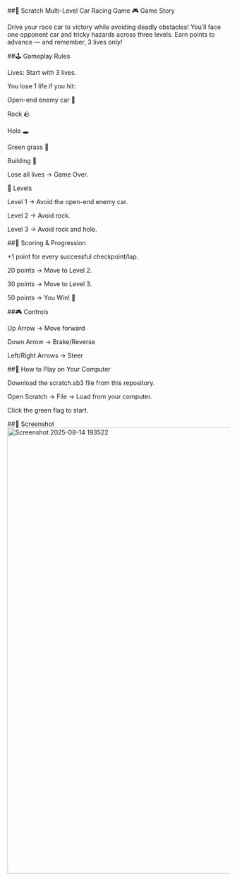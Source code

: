 ##🚗 Scratch Multi-Level Car Racing Game
🎮 Game Story

Drive your race car to victory while avoiding deadly obstacles!
You’ll face one opponent car and tricky hazards across three levels.
Earn points to advance — and remember, 3 lives only!

##🕹 Gameplay Rules

Lives: Start with 3 lives.

You lose 1 life if you hit:

Open-end enemy car 🚗

Rock 🪨

Hole 🕳

Green grass 🌱

Building 🏢

Lose all lives → Game Over.

📌 Levels

Level 1 → Avoid the open-end enemy car.

Level 2 → Avoid rock.

Level 3 → Avoid rock and hole.

##🎯 Scoring & Progression

+1 point for every successful checkpoint/lap.

20 points → Move to Level 2.

30 points → Move to Level 3.

50 points → You Win! 🎉

##🎮 Controls

Up Arrow → Move forward

Down Arrow → Brake/Reverse

Left/Right Arrows → Steer

##📂 How to Play on Your Computer

Download the scratch.sb3 file from this repository.

Open Scratch → File → Load from your computer.

Click the green flag to start.





##📸 Screenshot
<img width="1916" height="1010" alt="Screenshot 2025-08-14 193522" src="https://github.com/user-attachments/assets/2bedb5b8-eeff-413d-b1c6-5e252ec5b251" />
